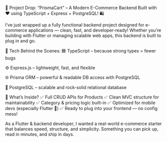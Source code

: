 🚀 Project Drop: “PrismaCart” – A Modern E-Commerce Backend Built with ❤️ using TypeScript + Express + PostgreSQL! 🛍️

I’ve just wrapped up a fully functional backend project designed for e-commerce applications — clean, fast, and developer-ready! Whether you’re building with Flutter or managing scalable web apps, this backend is built to plug in and go.

🧰 Tech Behind the Scenes:
🟦 TypeScript – because strong types = fewer bugs

⚙️ Express.js – lightweight, fast, and flexible

🌐 Prisma ORM – powerful & readable DB access with PostgreSQL

🐘 PostgreSQL – scalable and rock-solid relational database

🔧 What’s Inside?
✅ Full CRUD APIs for Products
✅ Clean MVC structure for maintainability
✅ Category & pricing logic built-in
✅ Optimized for mobile devs (especially Flutter 📱)
✅ Ready to plug into your frontend — no config mess!

As a Flutter & backend developer, I wanted a real-world e-commerce starter that balances speed, structure, and simplicity. Something you can pick up, read in minutes, and ship in days.
